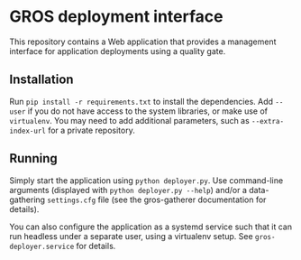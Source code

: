 GROS deployment interface
=========================

This repository contains a Web application that provides a management interface 
for application deployments using a quality gate.

## Installation

Run `pip install -r requirements.txt` to install the dependencies. Add `--user` 
if you do not have access to the system libraries, or make use of `virtualenv`.
You may need to add additional parameters, such as `--extra-index-url` for 
a private repository.

## Running

Simply start the application using `python deployer.py`. Use command-line 
arguments (displayed with `python deployer.py --help`) and/or a data-gathering 
`settings.cfg` file (see the gros-gatherer documentation for details).

You can also configure the application as a systemd service such that it can 
run headless under a separate user, using a virtualenv setup. See 
`gros-deployer.service` for details.

